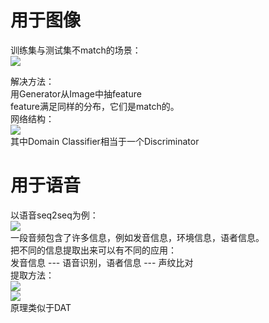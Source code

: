 # 用于图像

训练集与测试集不match的场景：  
![](/assets/images/GAN/32.png)   

解决方法：  
用Generator从Image中抽feature  
feature满足同样的分布，它们是match的。  
网络结构：  
![](/assets/images/GAN/33.png)   
其中Domain Classifier相当于一个Discriminator  

# 用于语音

以语音seq2seq为例：  
![](/assets/images/GAN/34.png)   
一段音频包含了许多信息，例如发音信息，环境信息，语者信息。  
把不同的信息提取出来可以有不同的应用：  
发音信息 --- 语音识别，语者信息 --- 声纹比对  
提取方法：  
![](/assets/images/GAN/35.png)   
![](/assets/images/GAN/36.png)   
原理类似于DAT